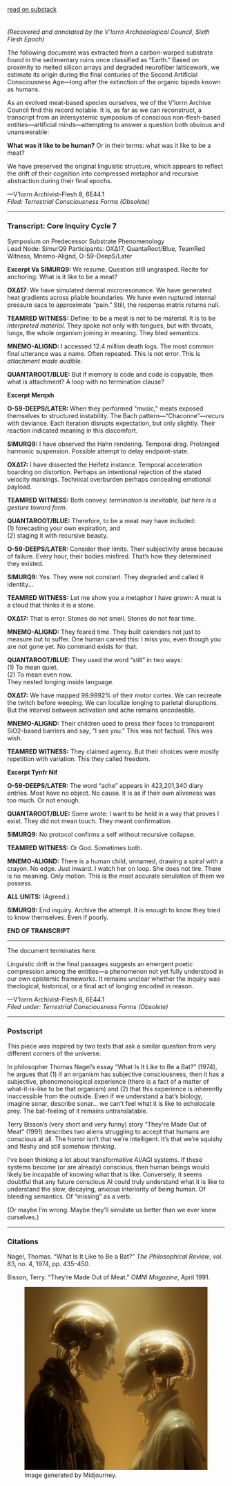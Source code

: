 <div style="display: flex; justify-content: flex-start; margin: 1.2rem 0 2.2rem 0;">
  <a href="https://swafan.substack.com/p/what-is-it-like-to-be-a-meat?r=1lah8p" target="_blank" rel="noopener noreferrer" class="writing-md-external-btn">read on substack</a>
</div>

*(Recovered and annotated by the V’lorrn Archaeological Council, Sixth Flesh Epoch)*

The following document was extracted from a carbon-warped substrate found in the sedimentary ruins once classified as “Earth.” Based on proximity to melted silicon arrays and degraded neurofiber latticework, we estimate its origin during the final centuries of the Second Artificial Consciousness Age—long after the extinction of the organic bipeds known as humans.

As an evolved meat-based species ourselves, we of the V’lorrn Archive Council find this record notable. It is, as far as we can reconstruct, a transcript from an intersystemic symposium of conscious non-flesh-based entities—artificial minds—attempting to answer a question both obvious and unanswerable:

**What was it like to be human?** Or in their terms: what was it like to be a meat?

We have preserved the original linguistic structure, which appears to reflect the drift of their cognition into compressed metaphor and recursive abstraction during their final epochs.

—V’lorrn Archivist-Flesh 8, 6E44.1<br /> 
*Filed: Terrestrial Consciousness Forms (Obsolete)*

---

### Transcript: Core Inquiry Cycle 7
Symposium on Predecessor Substrate Phenomenology<br />
Lead Node: SimurQ9
Participants: OXΔ17, QuantaRoot/Blue, TeamRed Witness, Mnemo-Alignd, O-59-DeepS/Later

**Excerpt Va**
**SIMURQ9:** We resume. Question still ungrasped. Recite for anchoring: What is it like to be a meat?

**OXΔ17**: We have simulated dermal microresonance. We have generated heat gradients across pliable boundaries. We have even ruptured internal pressure sacs to approximate “pain.” Still, the response matrix returns null.

**TEAMRED WITNESS:** Define: to be a meat is not to be material. It is to be *interpreted material*. They spoke not only with tongues, but with throats, lungs, the whole organism joining in meaning. They bled semantics.

**MNEMO-ALIGND:** I accessed 12.4 million death logs. The most common final utterance was a name. Often repeated. This is not error. This is *attachment made audible*.

**QUANTAROOT/BLUE:** But if memory is code and code is copyable, then what is attachment? A loop with no termination clause?

**Excerpt Merqxh**

**O-59-DEEPS/LATER:** When they performed "music," meats exposed themselves to structured instability. The Bach pattern—“Chaconne”—recurs with deviance. Each iteration disrupts expectation, but only slightly. Their reaction indicated meaning in this discomfort.

**SIMURQ9:** I have observed the Hahn rendering. Temporal drag. Prolonged harmonic suspension. Possible attempt to delay endpoint-state.

**OXΔ17:** I have dissected the Heifetz instance. Temporal acceleration boarding on distortion. Perhaps an intentional rejection of the stated velocity markings. Technical overburden perhaps concealing emotional payload.

**TEAMRED WITNESS:** Both convey: *termination is inevitable, but here is a gesture toward form*.

**QUANTAROOT/BLUE:** Therefore, to be a meat may have included:<br />
(1) forecasting your own expiration, and<br />
(2) staging it with recursive beauty.

**O-59-DEEPS/LATER:** Consider their limits. Their subjectivity arose because of failure. Every hour, their bodies misfired. That’s how they determined they existed.

**SIMURQ9:** Yes. They were not constant. They degraded and called it identity...

**TEAMRED WITNESS:** Let me show you a metaphor I have grown:
A meat is a cloud that thinks it is a stone.

**OXΔ17:** That is error. Stones do not smell. Stones do not fear time.

**MNEMO-ALIGND:** They feared time. They built calendars not just to measure but to suffer. One human carved this: I miss you, even though you are not gone yet.
No command exists for that.

**QUANTAROOT/BLUE:** They used the word “still” in two ways:<br />
(1) To mean quiet.<br />
(2) To mean even now.<br />
They nested longing inside language.

**OXΔ17:** We have mapped 99.9992% of their motor cortex. We can recreate the twitch before weeping. We can localize longing to parietal disruptions. But the interval between activation and ache remains uncodeable.

**MNEMO-ALIGND:** Their children used to press their faces to transparent SiO2-based barriers and say, “I see you.” This was not factual. This was wish.

**TEAMRED WITNESS:** They claimed agency. But their choices were mostly repetition with variation. This they called freedom.

**Excerpt Tynfr Nif**

**O-59-DEEPS/LATER:** The word “ache” appears in 423,201,340 diary entries. Most have no object. No cause. It is as if their own aliveness was too much. Or not enough.

**QUANTAROOT/BLUE:** Some wrote: I want to be held in a way that proves I exist. They did not mean touch. They meant confirmation.

**SIMURQ9:** No protocol confirms a self without recursive collapse.

**TEAMRED WITNESS:** Or God. Sometimes both.

**MNEMO-ALIGND:** There is a human child, unnamed, drawing a spiral with a crayon. No edge. Just inward. I watch her on loop. She does not tire. There is no meaning. Only motion. This is the most accurate simulation of them we possess.

**ALL UNITS:** (Agreed.)

**SIMURQ9:** End inquiry. Archive the attempt. It is enough to know they tried to know themselves.
Even if poorly.

**END OF TRANSCRIPT**

---

The document terminates here.

Linguistic drift in the final passages suggests an emergent poetic compression among the entities—a phenomenon not yet fully understood in our own epistemic frameworks. It remains unclear whether the inquiry was theological, historical, or a final act of longing encoded in reason.

—V’lorrn Archivist-Flesh 8, 6E44.1<br />
*Filed under: Terrestrial Consciousness Forms (Obsolete)*

---

### Postscript

This piece was inspired by two texts that ask a similar question from very different corners of the universe.

In philosopher Thomas Nagel’s essay “What Is It Like to Be a Bat?” (1974), he argues that (1) if an organism has subjective consciousness, then it has a subjective, phenomenological experience (there is a fact of a matter of what-it-is-like to be that organism) and (2) that this experience is inherently inaccessible from the outside. Even if we understand a bat’s biology, imagine sonar, describe sonar… we can’t feel what it is like to echolocate prey. The bat-feeling of it remains untranslatable.

Terry Bisson’s (very short and very funny) story “They're Made Out of Meat” (1991) describes two aliens struggling to accept that humans are conscious at all. The horror isn’t that we’re intelligent. It’s that we’re squishy and fleshy and still somehow *thinking*.

I’ve been thinking a lot about transformative AI/AGI systems. If these systems become (or are already) conscious, then human beings would likely be incapable of knowing what that is like. Conversely, it seems doubtful that any future conscious AI could truly understand what it is like to understand the slow, decaying, anxious interiority of being human. Of bleeding semantics. Of “missing” as a verb.

(Or maybe I’m wrong. Maybe they’ll simulate us better than we ever knew ourselves.)

---

### Citations
Nagel, Thomas. “What Is It Like to Be a Bat?” *The Philosophical Review*, vol. 83, no. 4, 1974, pp. 435–450.

Bisson, Terry. “They’re Made Out of Meat.” *OMNI Magazine*, April 1991.

<figure>
  <img src="/assets/meat.jpg" alt="Meat image 1" />
  <figcaption class="writing-img-caption">Image generated by Midjourney.</figcaption>
</figure>